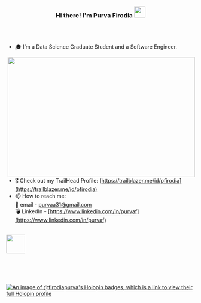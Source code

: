 <h3 align="center"> Hi there! I'm Purva Firodia <img src="https://raw.githubusercontent.com/MartinHeinz/MartinHeinz/master/wave.gif" width="30px"> </h3>
<br><br>

- 🎓 I’m a Data Science Graduate Student and a Software Engineer.

<img align="right" src="(https://www.flaticon.com/free-sticker/computer-engineer_11471274?term=coding&page=1&position=9&origin=search&related_id=11471274)" width="500" height="320" />

- 🎖️ Check out my TrailHead Profile: [https://trailblazer.me/id/pfirodia](https://trailblazer.me/id/pfirodia)
- 📫 How to reach me: <br>
  📧 email - purvaa31@gmail.com <br>
  💣 LinkedIn - [https://www.linkedin.com/in/purvaf](https://www.linkedin.com/in/purvaf)
<br><br>
  
<img src="https://raw.githubusercontent.com/innng/innng/master/assets/kyubey.gif" height="50" />

<br><br><br><br>
[![An image of @firodiapurva's Holopin badges, which is a link to view their full Holopin profile](https://holopin.me/firodiapurva)](https://holopin.io/@firodiapurva)
